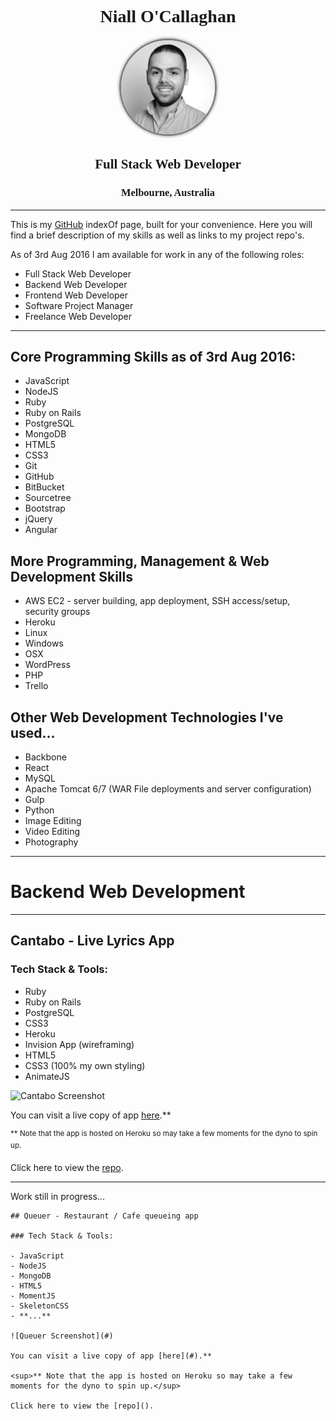<div style="text-align: center; font-family: 'Sanchez', Raleway; font-weight: 600;">

<h1><strong>Niall O'Callaghan</strong></h1>

<img src="img/niall_150.JPG" alt="Niall" style="border-radius:50%; border: 3px solid grey; box-shadow: 0 0 5px grey; max-width: 150px;">

<h2>Full Stack Web Developer</h2>
<h3>Melbourne, Australia</h3>

</div>

********

This is my [GitHub](https://github.com/noccer) indexOf page, built for your convenience. Here you will find a brief description of my skills as well as links to my project repo's.

As of 3rd Aug 2016 I am available for work in any of the following roles:

- Full Stack Web Developer
- Backend Web Developer
- Frontend Web Developer
- Software Project Manager
- Freelance Web Developer

--------------------------------------------------------------------------------

## Core Programming Skills as of 3rd Aug 2016:

- JavaScript
- NodeJS
- Ruby
- Ruby on Rails
- PostgreSQL
- MongoDB
- HTML5
- CSS3
- Git
- GitHub
- BitBucket
- Sourcetree
- Bootstrap
- jQuery
- Angular

## More Programming, Management & Web Development Skills

- AWS EC2 - server building, app deployment, SSH access/setup, security groups
- Heroku
- Linux
- Windows
- OSX
- WordPress
- PHP
- Trello

## Other Web Development Technologies I've used...

- Backbone
- React
- MySQL
- Apache Tomcat 6/7 (WAR File deployments and server configuration)
- Gulp
- Python
- Image Editing
- Video Editing
- Photography

--------------------------------------------------------------------------------

# **Backend Web Development**

--------------------------------------------------------------------------------

## Cantabo - Live Lyrics App

### Tech Stack & Tools:

- Ruby
- Ruby on Rails
- PostgreSQL
- CSS3
- Heroku
- Invision App (wireframing)
- HTML5
- CSS3 (100% my own styling)
- AnimateJS

![Cantabo Screenshot](#)

You can visit a live copy of app [here](https://cantabo.herokuapp.com/).**

<sup>** Note that the app is hosted on Heroku so may take a few moments for the dyno to spin up.</sup>

Click here to view the [repo](#).

--------------------------------------------------------------------------------

Work still in progress...
```
## Queuer - Restaurant / Cafe queueing app

### Tech Stack & Tools:

- JavaScript
- NodeJS
- MongoDB
- HTML5
- MomentJS
- SkeletonCSS
- **...**

![Queuer Screenshot](#)

You can visit a live copy of app [here](#).**

<sup>** Note that the app is hosted on Heroku so may take a few moments for the dyno to spin up.</sup>

Click here to view the [repo]().
```
